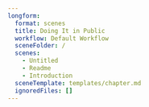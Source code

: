 ```yaml
---
longform:
  format: scenes
  title: Doing It in Public
  workflow: Default Workflow
  sceneFolder: /
  scenes:
    - Untitled
    - Readme
    - Introduction
  sceneTemplate: templates/chapter.md
  ignoredFiles: []
---
```

